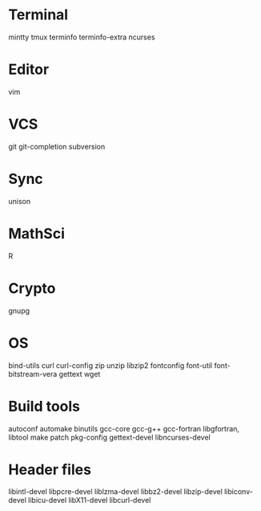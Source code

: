 # Terminal
mintty
tmux
terminfo
terminfo-extra
ncurses
# Editor
vim
# VCS
git
git-completion
subversion
# Sync
unison
# MathSci
R
# Crypto
gnupg
# OS
bind-utils
curl
curl-config
zip
unzip
libzip2
fontconfig
font-util
font-bitstream-vera
gettext
wget
# Build tools
autoconf
automake
binutils
gcc-core
gcc-g++
gcc-fortran
libgfortran,
libtool
make
patch
pkg-config
gettext-devel
libncurses-devel
# Header files
libintl-devel
libpcre-devel
liblzma-devel
libbz2-devel
libzip-devel
libiconv-devel
libicu-devel
libX11-devel
libcurl-devel
